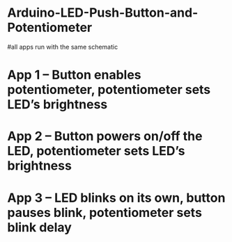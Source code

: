 # Arduino-LED-Push-Button-and-Potentiometer
#all apps run with the same schematic
# App 1 – Button enables potentiometer, potentiometer sets LED’s brightness
# App 2 – Button powers on/off the LED, potentiometer sets LED’s brightness
# App 3 – LED blinks on its own, button pauses blink, potentiometer sets blink delay
